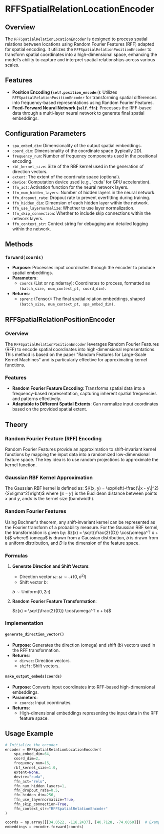 # RFFSpatialRelationLocationEncoder

## Overview
The `RFFSpatialRelationLocationEncoder` is designed to process spatial relations between locations using Random Fourier Features (RFF) adapted for spatial encoding. It utilizes the `RFFSpatialRelationPositionEncoder` to transform spatial coordinates into a high-dimensional space, enhancing the model's ability to capture and interpret spatial relationships across various scales.

## Features
- **Position Encoding (`self.position_encoder`)**: Utilizes `RFFSpatialRelationPositionEncoder` for transforming spatial differences into frequency-based representations using Random Fourier Features.
- **Feed-Forward Neural Network (`self.ffn`)**: Processes the RFF-based data through a multi-layer neural network to generate final spatial embeddings.

## Configuration Parameters
- `spa_embed_dim`: Dimensionality of the output spatial embeddings.
- `coord_dim`: Dimensionality of the coordinate space (typically 2D).
- `frequency_num`: Number of frequency components used in the positional encoding.
- `rbf_kernel_size`: Size of the RBF kernel used in the generation of direction vectors.
- `extent`: The extent of the coordinate space (optional).
- `device`: Computation device used (e.g., 'cuda' for GPU acceleration).
- `ffn_act`: Activation function for the neural network layers.
- `ffn_num_hidden_layers`: Number of hidden layers in the neural network.
- `ffn_dropout_rate`: Dropout rate to prevent overfitting during training.
- `ffn_hidden_dim`: Dimension of each hidden layer within the network.
- `ffn_use_layernormalize`: Whether to use layer normalization.
- `ffn_skip_connection`: Whether to include skip connections within the network layers.
- `ffn_context_str`: Context string for debugging and detailed logging within the network.

## Methods
### `forward(coords)`
- **Purpose**: Processes input coordinates through the encoder to produce spatial embeddings.
- **Parameters**:
  - `coords` (List or np.ndarray): Coordinates to process, formatted as `(batch_size, num_context_pt, coord_dim)`.
- **Returns**:
  - `sprenc` (Tensor): The final spatial relation embeddings, shaped `(batch_size, num_context_pt, spa_embed_dim)`.

## RFFSpatialRelationPositionEncoder

### Overview
The `RFFSpatialRelationPositionEncoder` leverages Random Fourier Features (RFF) to encode spatial coordinates into high-dimensional representations. This method is based on the paper "Random Features for Large-Scale Kernel Machines" and is particularly effective for approximating kernel functions.

### Features
- **Random Fourier Feature Encoding**: Transforms spatial data into a frequency-based representation, capturing inherent spatial frequencies and patterns effectively.
- **Adaptable to Different Spatial Extents**: Can normalize input coordinates based on the provided spatial extent.

## Theory

### Random Fourier Feature (RFF) Encoding

Random Fourier Features provide an approximation to shift-invariant kernel functions by mapping the input data into a randomized low-dimensional feature space. The key idea is to use random projections to approximate the kernel function.

### Gaussian RBF Kernel Approximation

The Gaussian RBF kernel is defined as:
$K(x, y) = \exp\left(-\frac{\|x - y\|^2}{2\sigma^2}\right)$
where $\|x - y\|$ is the Euclidean distance between points $x$ and $y$, and$\sigma$ is the kernel size (bandwidth).

### Random Fourier Features

Using Bochner's theorem, any shift-invariant kernel can be represented as the Fourier transform of a probability measure. For the Gaussian RBF kernel, the transformation is given by:
$z(x) = \sqrt{\frac{2}{D}} \cos(\omega^T x + b)$
where$ \omega$ is drawn from a Gaussian distribution, $b$ is drawn from a uniform distribution, and $D$ is the dimension of the feature space.

### Formulas

1. **Generate Direction and Shift Vectors**:
   - Direction vector $\omega$:
     $\omega \sim \mathcal{N}(0, \sigma^2 I)$
   - Shift vector $b$:
     
    $b \sim \text{Uniform}(0, 2\pi)$

2. **Random Fourier Feature Transformation**:
   
   $z(x) = \sqrt{\frac{2}{D}} \cos(\omega^T x + b)$

### Implementation

#### `generate_direction_vector()`
- **Purpose**: Generates the direction (omega) and shift (b) vectors used in the RFF transformation.
- **Returns**:
  - `dirvec`: Direction vectors.
  - `shift`: Shift vectors.

#### `make_output_embeds(coords)`
- **Purpose**: Converts input coordinates into RFF-based high-dimensional embeddings.
- **Parameters**:
  - `coords`: Input coordinates.
- **Returns**:
  - High-dimensional embeddings representing the input data in the RFF feature space.

## Usage Example
```python
# Initialize the encoder
encoder = RFFSpatialRelationLocationEncoder(
    spa_embed_dim=64,
    coord_dim=2,
    frequency_num=16,
    rbf_kernel_size=1.0,
    extent=None,
    device="cuda",
    ffn_act="relu",
    ffn_num_hidden_layers=1,
    ffn_dropout_rate=0.5,
    ffn_hidden_dim=256,
    ffn_use_layernormalize=True,
    ffn_skip_connection=True,
    ffn_context_str="RFFSpatialRelationEncoder"
)

coords = np.array([[34.0522, -118.2437], [40.7128, -74.0060]])  # Example coordinate data
embeddings = encoder.forward(coords)
